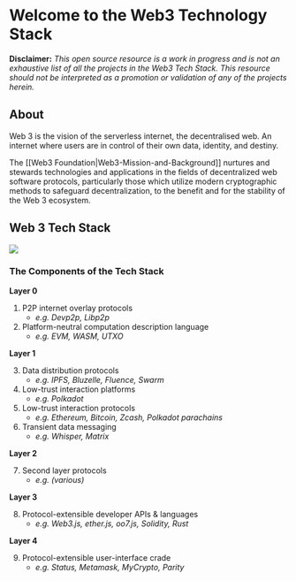 # Welcome to the Web3 Technology Stack

**Disclaimer:** _This open source resource is a work in progress and is not an exhaustive list of all the projects in the Web3 Tech Stack. This resource should not be interpreted as a promotion or validation of any of the projects herein._

## About
Web 3 is the vision of the serverless internet, the decentralised web. An internet where users are in control of
their own data, identity, and destiny.

The [[Web3 Foundation|Web3-Mission-and-Background]] nurtures and stewards technologies and applications in the fields of decentralized web software protocols, particularly those which utilize modern cryptographic methods to safeguard decentralization, to the benefit and for the stability of the Web 3 ecosystem.


## Web 3 Tech Stack
![](https://i.imgur.com/r0G3SQq.png)

### The Components of the Tech Stack

**Layer 0**

1. P2P internet overlay protocols 
    - _e.g. Devp2p, Libp2p_
2. Platform-neutral computation description language 
    - _e.g. EVM, WASM, UTXO_

**Layer 1**

3. Data distribution protocols
    - _e.g. IPFS, Bluzelle, Fluence, Swarm_
4. Low-trust interaction platforms
    - _e.g. Polkadot_
5. Low-trust interaction protocols
    - _e.g. Ethereum, Bitcoin, Zcash, Polkadot parachains_
6. Transient data messaging
    - _e.g. Whisper, Matrix_

**Layer 2**

7. Second layer protocols
    - _e.g. (various)_

**Layer 3**

8. Protocol-extensible developer APIs & languages
    - _e.g. Web3.js, ether.js, oo7.js, Solidity, Rust_

**Layer 4**

9. Protocol-extensible user-interface crade
    - _e.g. Status, Metamask, MyCrypto, Parity_